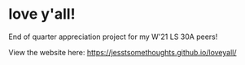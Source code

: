 # love y'all!
End of quarter appreciation project for my W'21 LS 30A peers!

View the website here: https://jesstsomethoughts.github.io/loveyall/
